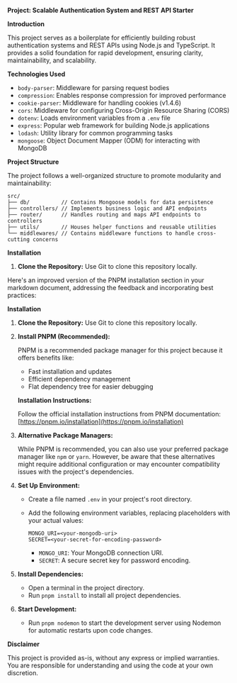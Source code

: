 **Project: Scalable Authentication System and REST API Starter**

**Introduction**

This project serves as a boilerplate for efficiently building robust authentication systems and REST APIs using Node.js and TypeScript. It provides a solid foundation for rapid development, ensuring clarity, maintainability, and scalability.

**Technologies Used**

- `body-parser`: Middleware for parsing request bodies
- `compression`: Enables response compression for improved performance
- `cookie-parser`: Middleware for handling cookies (v1.4.6)
- `cors`: Middleware for configuring Cross-Origin Resource Sharing (CORS)
- `dotenv`: Loads environment variables from a `.env` file
- `express`: Popular web framework for building Node.js applications
- `lodash`: Utility library for common programming tasks
- `mongoose`: Object Document Mapper (ODM) for interacting with MongoDB

**Project Structure**

The project follows a well-organized structure to promote modularity and maintainability:

```
src/
├── db/          // Contains Mongoose models for data persistence
├── controllers/ // Implements business logic and API endpoints
├── router/      // Handles routing and maps API endpoints to controllers
├── utils/       // Houses helper functions and reusable utilities
└── middlewares/ // Contains middleware functions to handle cross-cutting concerns
```

**Installation**

1. **Clone the Repository:** Use Git to clone this repository locally.

Here's an improved version of the PNPM installation section in your markdown document, addressing the feedback and incorporating best practices:

**Installation**

1. **Clone the Repository:** Use Git to clone this repository locally.

2. **Install PNPM (Recommended):**

   PNPM is a recommended package manager for this project because it offers benefits like:

   - Fast installation and updates
   - Efficient dependency management
   - Flat dependency tree for easier debugging

   **Installation Instructions:**

   Follow the official installation instructions from PNPM documentation: [https://pnpm.io/installation](https://pnpm.io/installation)

3. **Alternative Package Managers:**

   While PNPM is recommended, you can also use your preferred package manager like `npm` or `yarn`. However, be aware that these alternatives might require additional configuration or may encounter compatibility issues with the project's dependencies.

4. **Set Up Environment:**

   - Create a file named `.env` in your project's root directory.
   - Add the following environment variables, replacing placeholders with your actual values:

     ```
     MONGO_URI=<your-mongodb-uri>
     SECRET=<your-secret-for-encoding-password>
     ```

     - `MONGO_URI`: Your MongoDB connection URI.
     - `SECRET`: A secure secret key for password encoding.

5. **Install Dependencies:**

   - Open a terminal in the project directory.
   - Run `pnpm install` to install all project dependencies.

6. **Start Development:**

   - Run `pnpm nodemon` to start the development server using Nodemon for automatic restarts upon code changes.

**Disclaimer**

This project is provided as-is, without any express or implied warranties. You are responsible for understanding and using the code at your own discretion.
